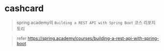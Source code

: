 # cashcard

> spring academy의 `Building a REST API with Spring Boot` 코스 리포지토리

> refer https://spring.academy/courses/building-a-rest-api-with-spring-boot
